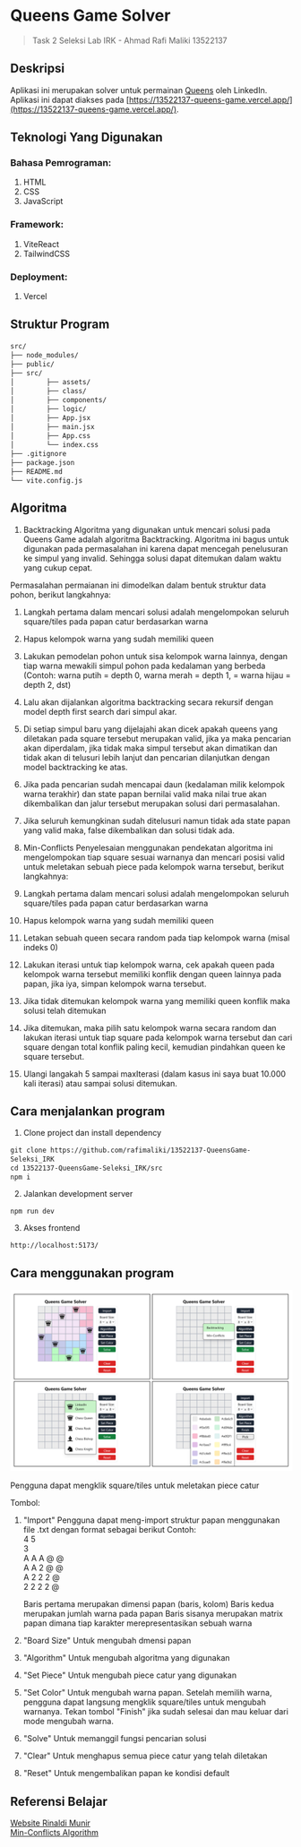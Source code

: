 # Queens Game Solver
> Task 2 Seleksi Lab IRK - Ahmad Rafi Maliki 13522137

## Deskripsi

Aplikasi ini merupakan solver untuk permainan [Queens](https://www.linkedin.com/games/queens/) oleh LinkedIn. Aplikasi ini dapat diakses pada [https://13522137-queens-game.vercel.app/](https://13522137-queens-game.vercel.app/). 

## Teknologi Yang Digunakan

### Bahasa Pemrograman:
1. HTML
2. CSS
3. JavaScript
   
### Framework:
1. ViteReact
2. TailwindCSS
   
### Deployment:
1. Vercel

## Struktur Program
```
src/ 
├── node_modules/ 
├── public/ 
├── src/ 
│        ├── assets/ 
│        ├── class/ 
│        ├── components/ 
│        ├── logic/ 
│        ├── App.jsx 
│        ├── main.jsx 
│        ├── App.css
│        └── index.css 
├── .gitignore 
├── package.json 
├── README.md 
└── vite.config.js
```

## Algoritma

1. Backtracking
Algoritma yang digunakan untuk mencari solusi pada Queens Game adalah algoritma Backtracking. Algoritma ini bagus untuk digunakan pada permasalahan ini karena dapat mencegah penelusuran ke simpul yang invalid. Sehingga solusi dapat ditemukan dalam waktu yang cukup cepat.

Permasalahan permaianan ini dimodelkan dalam bentuk struktur data pohon, berikut langkahnya:
1. Langkah pertama dalam mencari solusi adalah mengelompokan seluruh square/tiles pada papan catur berdasarkan warna
2. Hapus kelompok warna yang sudah memiliki queen
3. Lakukan pemodelan pohon untuk sisa kelompok warna lainnya, dengan tiap warna mewakili simpul pohon pada kedalaman yang berbeda (Contoh: warna putih = depth 0, warna merah = depth 1, = warna hijau = depth 2, dst)
4. Lalu akan dijalankan algoritma backtracking secara rekursif dengan model depth first search dari simpul akar.
5. Di setiap simpul baru yang dijelajahi akan dicek apakah queens yang diletakan pada square tersebut merupakan valid, jika ya maka pencarian akan diperdalam, jika tidak maka simpul tersebut akan dimatikan dan tidak akan di telusuri lebih lanjut dan pencarian dilanjutkan dengan model backtracking ke atas.
6. Jika pada pencarian sudah mencapai daun (kedalaman milik kelompok warna terakhir) dan state papan bernilai valid maka nilai true akan dikembalikan dan jalur tersebut merupakan solusi dari permasalahan.
7. Jika seluruh kemungkinan sudah ditelusuri namun tidak ada state papan yang valid maka, false dikembalikan dan solusi tidak ada.

2. Min-Conflicts
Penyelesaian menggunakan pendekatan algoritma ini mengelompokan tiap square sesuai warnanya dan mencari posisi valid untuk meletakan sebuah piece pada kelompok warna tersebut, berikut langkahnya:
1. Langkah pertama dalam mencari solusi adalah mengelompokan seluruh square/tiles pada papan catur berdasarkan warna
2. Hapus kelompok warna yang sudah memiliki queen
3. Letakan sebuah queen secara random pada tiap kelompok warna (misal indeks 0)
5. Lakukan iterasi untuk tiap kelompok warna, cek apakah queen pada kelompok warna tersebut memiliki konflik dengan queen lainnya pada papan, jika iya, simpan kelompok warna tersebut.
6. Jika tidak ditemukan kelompok warna yang memiliki queen konflik maka solusi telah ditemukan
7. Jika ditemukan, maka pilih satu kelompok warna secara random dan lakukan iterasi untuk tiap square pada kelompok warna tersebut dan cari square dengan total konflik paling kecil, kemudian pindahkan queen ke square tersebut.
8. Ulangi langakah 5 sampai maxIterasi (dalam kasus ini saya buat 10.000 kali iterasi) atau sampai solusi ditemukan.

## Cara menjalankan program

1. Clone project dan install dependency
```
git clone https://github.com/rafimaliki/13522137-QueensGame-Seleksi_IRK
cd 13522137-QueensGame-Seleksi_IRK/src
npm i
```
2. Jalankan development server
```
npm run dev
```
3. Akses frontend
```
http://localhost:5173/
```

## Cara menggunakan program

![QueenGame](img/queensgame.png)

Pengguna dapat mengklik square/tiles untuk meletakan piece catur

Tombol:
1. "Import"
   Pengguna dapat meng-import struktur papan menggunakan file .txt dengan format sebagai berikut
    Contoh:
    <br>
    4 5<br>
    3<br>
    A A A @ @<br>
    A A 2 @ @<br>
    A 2 2 2 @<br>
    2 2 2 2 @<br>

    Baris pertama merupakan dimensi papan (baris, kolom)
    Baris kedua merupakan jumlah warna pada papan
    Baris sisanya merupakan matrix papan dimana tiap karakter merepresentasikan sebuah warna

2. "Board Size"
   Untuk mengubah dmensi papan
   
3. "Algorithm"
   Untuk mengubah algoritma yang digunakan
   
4. "Set Piece"
   Untuk mengubah piece catur yang digunakan
   
5. "Set Color"
   Untuk mengubah warna papan. Setelah memilih warna, pengguna dapat langsung mengklik square/tiles untuk mengubah warnanya. Tekan tombol "Finish" jika sudah selesai dan mau keluar dari mode mengubah warna.
   
6. "Solve"
   Untuk memanggil fungsi pencarian solusi
   
7. "Clear"
    Untuk menghapus semua piece catur yang telah diletakan
    
8. "Reset"
   Untuk mengembalikan papan ke kondisi default


## Referensi Belajar

[Website Rinaldi Munir](https://informatika.stei.itb.ac.id/~rinaldi.munir/Matdis/2023-2024/matdis23-24.htm) <br>
[Min-Conflicts Algorithm](https://en.wikipedia.org/wiki/Min-conflicts_algorithm)
